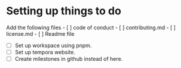 # Setting up things to do

Add the following files - [ ] code of conduct - [ ] contributing.md - [ ] license.md - [ ] Readme file

- [ ] Set up workspace using pnpm.
- [ ] Set up tempora website.
- [ ] Create milestones in github instead of here.
